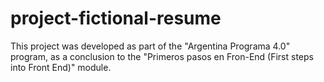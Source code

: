 # project-fictional-resume
This project was developed as part of the "Argentina Programa 4.0" program, as a conclusion to the "Primeros pasos en Fron-End (First steps into Front End)" module.
